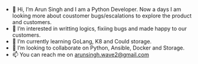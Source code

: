 - 👋 Hi, I’m Arun Singh and I am a Python Developer. Now a days I am looking more about coustomer bugs/escalations to explore the product and customers.
- 👀 I’m interested in writting logics, fixiing bugs and made happy to our customers.
- 🌱 I’m currently learning GoLang, K8 and Could storage.
- 💞️ I’m looking to collaborate on Python, Ansible, Docker and Storage.
- 📫 You can reach me on arunsingh.wave2@gmail.com

<!---
arunsingh02/arunsingh02 is a ✨ special ✨ repository because its `README.md` (this file) appears on your GitHub profile.
You can click the Preview link to take a look at your changes.
--->
